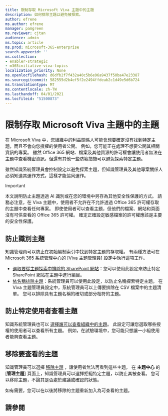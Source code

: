 ```yaml
---
title: 限制存取 Microsoft Viva 主題中的主題
description: 如何排除主題以避免被探索。
author: efrene
ms.author: efrene
manager: pamgreen
ms.reviewer: cjtan
audience: admin
ms.topic: article
ms.prod: microsoft-365-enterprise
search.appverid: ''
ms.collection:
- enabler-strategic
- m365initiative-viva-topics
localization_priority: None
ms.openlocfilehash: d6dfb2f7f432a40c5b6e96a9437f50ba47e23387
ms.sourcegitcommit: 582555d2b4ef5f2e2494ffdeab2c1d49e5d6b724
ms.translationtype: MT
ms.contentlocale: zh-TW
ms.lasthandoff: 04/01/2021
ms.locfileid: "51500873"
---
```

# <a name="restrict-access-to-topics-in-microsoft-viva-topics"></a>限制存取 Microsoft Viva 主題中的主題

在 Microsoft Viva 中，您組織中的利益關係人可能會想要確定沒有找到特定主題，而且不會向您授權的使用者公開。 例如，您可能正在處理不想要公開其相關資訊的專案。 雖然 Office 365 網站、檔案及其他資源的許可權會讓使用者無法在主題中查看機密資訊，但還有其他一些防範措施可以避免探索特定主題。

雖然知識系統管理員會控制設定以避免探索主題，但知識管理員及其他專案關係人必須知道其運作方式，這樣才能協同運作。

> [!Important] 
> 本文說明防止主題透過 AI 識別或在您的環境中另存為其他安全性保護的方式。 請務必注意，在 Viva 主題中，使用者不允許在不允許透過 Office 365 許可權存取的主題中查看任何專案。 即使使用者可以查看主題，但他們的檔案、網站和頁面沒有可供查看的 Office 365 許可權。 確定正確設定敏感檔案的許可權應該是主要的安全性保護。

## <a name="prevent-topics-from-being-identified"></a>防止識別主題

知識管理員可以防止在初始編制索引中找到特定主題的存取權。 有兩種方法可在 Microsoft 365 系統管理中心的 [Viva 主題管理員] 設定中執行這項工作。
 
- [選取要從主題探索中排除的 SharePoint 網站](./topic-experiences-discovery.md#select-sharepoint-topic-sources)：您可以使用此設定來防止特定 SharePoint 網站在主題中進行編目。
- [依名稱排除主題](./topic-experiences-discovery.md#exclude-topics-by-name)：系統管理員可以使用此設定，以防止名稱探索特定主題。 在 Viva 主題管理員設定中，系統管理員可以上傳要排除在 CSV 檔案中的主題清單。 您可以排除具有主題名稱的確切或部分相符的主題。

## <a name="prevent-topics-from-being-viewed-by-specific-users"></a>防止特定使用者查看主題

知識系統管理員也可以 [選擇誰可以查看組織中的主題](./topic-experiences-knowledge-rules.md)。 此設定可讓您選取哪些授權的使用者可以查看所有主題。 例如，在試驗環境中，您可能只想讓一小組使用者能夠查看主題。

## <a name="remove-topics-from-being-viewed"></a>移除要查看的主題

知識管理員可以選擇 [移除主題](./manage-topics.md) ，讓使用者無法再看到這些主題。 在 **主題中心** 的 [**管理主題**] 頁面上，知識管理員可以選擇拒絕特定主題，以防止其被查看。 您可以移除主題，不論其是否處於建議或確認的狀態。

如有需要，您可以在以後將移除的主題重新加入為可查看的主題。 


## <a name="see-also"></a>請參閱



